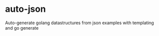 # auto-json

Auto-generate golang datastructures from json examples with templating and go generate

